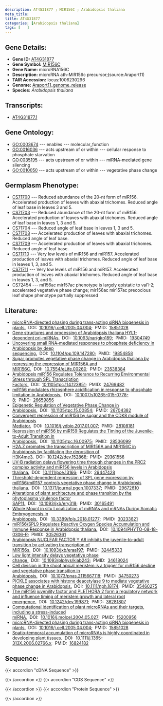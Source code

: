 ```yaml
---
description: AT4G31877 ; MIR156C ; Arabidopsis thaliana
meta_title:
title: AT4G31877
categories: [Arabidopsis thaliana]
tags: [   ]
---
```


## Gene Details:
- **Gene ID:** [AT4G31877](https://www.arabidopsis.org/locus?name=AT4G31877)
- **Gene Symbol:** <u>MIR156C</u>
- **Gene Name:** microRNA156C
- **Description:**   microRNA ath-MIR156c precursor;(source:Araport11)
- **TAIR Accession:** locus:1006230296
- **Genome:** [Araport11_genome_release](https://www.arabidopsis.org/download/list?dir=Genes%2FAraport11_genome_release)
- **Species:** *Arabidopsis thaliana*

## Transcripts:
   -  [AT4G31877.1](https://www.arabidopsis.org/gene?name=AT4G31877.1)
## Gene Ontology:
   - [GO:0003674](https://amigo.geneontology.org/amigo/term/GO:0003674)&nbsp;---&nbsp;enables&nbsp;---&nbsp;molecular_function
   - [GO:0016036](https://amigo.geneontology.org/amigo/term/GO:0016036)&nbsp;---&nbsp;acts upstream of or within&nbsp;---&nbsp;cellular response to phosphate starvation
   - [GO:0035195](https://amigo.geneontology.org/amigo/term/GO:0035195)&nbsp;---&nbsp;acts upstream of or within&nbsp;---&nbsp;miRNA-mediated gene silencing
   - [GO:0010050](https://amigo.geneontology.org/amigo/term/GO:0010050)&nbsp;---&nbsp;acts upstream of or within&nbsp;---&nbsp;vegetative phase change
## Germplasm Phenotype:
   - [CS71700]()&nbsp;---&nbsp;Reduced abundance of the 20-nt form of miR156. Accelerated production of leaves with abaxial trichomes. Reduced angle of leaf base in leaves 3 and 5.
   - [CS71703]()&nbsp;---&nbsp;Reduced abundance of the 20-nt form of miR156. Accelerated production of leaves with abaxial trichomes. Reduced angle of leaf base in leaves 1, 3 and 5.
   - [CS71704]()&nbsp;---&nbsp;Reduced angle of leaf base in leaves 1, 3 and 5.
   - [CS71708]()&nbsp;---&nbsp;Accelerated production of leaves with abaxial trichomes. Reduced angle of leaf base.
   - [CS71709]()&nbsp;---&nbsp;Accelerated production of leaves with abaxial trichomes. Reduced angle of leaf base.
   - [CS71710]()&nbsp;---&nbsp;Very low levels of miR156 and miR157. Accelerated production of leaves with abaxial trichomes. Reduced angle of leaf base in leaves 1, 3, and 5.
   - [CS71711]()&nbsp;---&nbsp;Very low levels of miR156 and miR157. Accelerated production of leaves with abaxial trichomes. Reduced angle of leaf base in leaves 1, 3, and 5.
   - [CS72454]()&nbsp;---&nbsp;mi156ac mir157ac phenotype is largely epistatic to val1-2; accelerated vegetative phase change; mir156ac mir157ac precocious leaf shape phenotype partially suppressed
## Literature:
   - [microRNA-directed phasing during trans-acting siRNA biogenesis in plants.](https://www.doi.org/10.1016/j.cell.2005.04.004)&nbsp;&nbsp;DOI:&nbsp;&nbsp;[10.1016/j.cell.2005.04.004](https://www.doi.org/10.1016/j.cell.2005.04.004);&nbsp;&nbsp;PMID:&nbsp;&nbsp;[15851028](https://pubmed.ncbi.nlm.nih.gov/15851028/)
   - [Gene structures and processing of Arabidopsis thaliana HYL1-dependent pri-miRNAs.](https://www.doi.org/10.1093/nar/gkp189)&nbsp;&nbsp;DOI:&nbsp;&nbsp;[10.1093/nar/gkp189](https://www.doi.org/10.1093/nar/gkp189);&nbsp;&nbsp;PMID:&nbsp;&nbsp;[19304749](https://pubmed.ncbi.nlm.nih.gov/19304749/)
   - [Uncovering small RNA-mediated responses to phosphate deficiency in Arabidopsis by  deep sequencing.](https://www.doi.org/10.1104/pp.109.147280)&nbsp;&nbsp;DOI:&nbsp;&nbsp;[10.1104/pp.109.147280](https://www.doi.org/10.1104/pp.109.147280);&nbsp;&nbsp;PMID:&nbsp;&nbsp;[19854858](https://pubmed.ncbi.nlm.nih.gov/19854858/)
   - [Sugar promotes vegetative phase change in Arabidopsis thaliana by repressing the  expression of MIR156A and MIR156C.](https://www.doi.org/10.7554/eLife.00260)&nbsp;&nbsp;DOI:&nbsp;&nbsp;[10.7554/eLife.00260](https://www.doi.org/10.7554/eLife.00260);&nbsp;&nbsp;PMID:&nbsp;&nbsp;[23538384](https://pubmed.ncbi.nlm.nih.gov/23538384/)
   - [Arabidopsis miR156 Regulates Tolerance to Recurring Environmental Stress through  SPL Transcription Factors.](https://www.doi.org/10.1105/tpc.114.123851)&nbsp;&nbsp;DOI:&nbsp;&nbsp;[10.1105/tpc.114.123851](https://www.doi.org/10.1105/tpc.114.123851);&nbsp;&nbsp;PMID:&nbsp;&nbsp;[24769482](https://pubmed.ncbi.nlm.nih.gov/24769482/)
   - [miR156 modulates rhizosphere acidification in response to phosphate limitation in  Arabidopsis.](https://www.doi.org/10.1007/s10265-015-0778-8)&nbsp;&nbsp;DOI:&nbsp;&nbsp;[10.1007/s10265-015-0778-8](https://www.doi.org/10.1007/s10265-015-0778-8);&nbsp;&nbsp;PMID:&nbsp;&nbsp;[26659856](https://pubmed.ncbi.nlm.nih.gov/26659856/)
   - [Epigenetic Regulation of Vegetative Phase Change in Arabidopsis.](https://www.doi.org/10.1105/tpc.15.00854)&nbsp;&nbsp;DOI:&nbsp;&nbsp;[10.1105/tpc.15.00854](https://www.doi.org/10.1105/tpc.15.00854);&nbsp;&nbsp;PMID:&nbsp;&nbsp;[26704382](https://pubmed.ncbi.nlm.nih.gov/26704382/)
   - [Convergent repression of miR156 by sugar and the CDK8 module of Arabidopsis  Mediator.](https://www.doi.org/10.1016/j.ydbio.2017.01.007)&nbsp;&nbsp;DOI:&nbsp;&nbsp;[10.1016/j.ydbio.2017.01.007](https://www.doi.org/10.1016/j.ydbio.2017.01.007);&nbsp;&nbsp;PMID:&nbsp;&nbsp;[28108181](https://pubmed.ncbi.nlm.nih.gov/28108181/)
   - [Repression of miR156 by miR159 Regulates the Timing of the Juvenile-to-Adult  Transition in Arabidopsis.](https://www.doi.org/10.1105/tpc.16.00975)&nbsp;&nbsp;DOI:&nbsp;&nbsp;[10.1105/tpc.16.00975](https://www.doi.org/10.1105/tpc.16.00975);&nbsp;&nbsp;PMID:&nbsp;&nbsp;[28536099](https://pubmed.ncbi.nlm.nih.gov/28536099/)
   - [H2A.Z promotes the transcription of MIR156A and MIR156C in Arabidopsis by  facilitating the deposition of H3K4me3.](https://www.doi.org/10.1242/dev.152868)&nbsp;&nbsp;DOI:&nbsp;&nbsp;[10.1242/dev.152868](https://www.doi.org/10.1242/dev.152868);&nbsp;&nbsp;PMID:&nbsp;&nbsp;[29361556](https://pubmed.ncbi.nlm.nih.gov/29361556/)
   - [UV-B radiation delays flowering time through changes in the PRC2 complex activity  and miR156 levels in Arabidopsis thaliana.](https://www.doi.org/10.1111/pce.13166)&nbsp;&nbsp;DOI:&nbsp;&nbsp;[10.1111/pce.13166](https://www.doi.org/10.1111/pce.13166);&nbsp;&nbsp;PMID:&nbsp;&nbsp;[29447428](https://pubmed.ncbi.nlm.nih.gov/29447428/)
   - [Threshold-dependent repression of SPL gene expression by miR156/miR157 controls  vegetative phase change in Arabidopsis thaliana.](https://www.doi.org/10.1371/journal.pgen.1007337)&nbsp;&nbsp;DOI:&nbsp;&nbsp;[10.1371/journal.pgen.1007337](https://www.doi.org/10.1371/journal.pgen.1007337);&nbsp;&nbsp;PMID:&nbsp;&nbsp;[29672610](https://pubmed.ncbi.nlm.nih.gov/29672610/)
   - [Alterations of plant architecture and phase transition by the phytoplasma  virulence factor SAP11.](https://www.doi.org/10.1093/jxb/ery318)&nbsp;&nbsp;DOI:&nbsp;&nbsp;[10.1093/jxb/ery318](https://www.doi.org/10.1093/jxb/ery318);&nbsp;&nbsp;PMID:&nbsp;&nbsp;[30165491](https://pubmed.ncbi.nlm.nih.gov/30165491/)
   - [Whole Mount in situ Localization of miRNAs and mRNAs During Somatic Embryogenesis  in Arabidopsis.](https://www.doi.org/10.3389/fpls.2018.01277)&nbsp;&nbsp;DOI:&nbsp;&nbsp;[10.3389/fpls.2018.01277](https://www.doi.org/10.3389/fpls.2018.01277);&nbsp;&nbsp;PMID:&nbsp;&nbsp;[30233621](https://pubmed.ncbi.nlm.nih.gov/30233621/)
   - [miR156/SPL9 Regulates Reactive Oxygen Species Accumulation and Immune Response in  Arabidopsis thaliana.](https://www.doi.org/10.1094/PHYTO-08-18-0306-R)&nbsp;&nbsp;DOI:&nbsp;&nbsp;[10.1094/PHYTO-08-18-0306-R](https://www.doi.org/10.1094/PHYTO-08-18-0306-R);&nbsp;&nbsp;PMID:&nbsp;&nbsp;[30526361](https://pubmed.ncbi.nlm.nih.gov/30526361/)
   - [Arabidopsis NUCLEAR FACTOR Y A8 inhibits the juvenile-to-adult transition by  activating transcription of MIR156s.](https://www.doi.org/10.1093/jxb/eraa197)&nbsp;&nbsp;DOI:&nbsp;&nbsp;[10.1093/jxb/eraa197](https://www.doi.org/10.1093/jxb/eraa197);&nbsp;&nbsp;PMID:&nbsp;&nbsp;[32445333](https://pubmed.ncbi.nlm.nih.gov/32445333/)
   - [Low light intensity delays vegetative phase change.](https://www.doi.org/10.1093/plphys/kiab243)&nbsp;&nbsp;DOI:&nbsp;&nbsp;[10.1093/plphys/kiab243](https://www.doi.org/10.1093/plphys/kiab243);&nbsp;&nbsp;PMID:&nbsp;&nbsp;[34618024](https://pubmed.ncbi.nlm.nih.gov/34618024/)
   - [Cell division in the shoot apical meristem is a trigger for miR156 decline and  vegetative phase transition in Arabidopsis.](https://www.doi.org/10.1073/pnas.2115667118)&nbsp;&nbsp;DOI:&nbsp;&nbsp;[10.1073/pnas.2115667118](https://www.doi.org/10.1073/pnas.2115667118);&nbsp;&nbsp;PMID:&nbsp;&nbsp;[34750273](https://pubmed.ncbi.nlm.nih.gov/34750273/)
   - [PICKLE associates with histone deacetylase 9 to mediate vegetative phase change  in Arabidopsis.](https://www.doi.org/10.1111/nph.18174)&nbsp;&nbsp;DOI:&nbsp;&nbsp;[10.1111/nph.18174](https://www.doi.org/10.1111/nph.18174);&nbsp;&nbsp;PMID:&nbsp;&nbsp;[35460275](https://pubmed.ncbi.nlm.nih.gov/35460275/)
   - [The miR156 juvenility factor and PLETHORA 2 form a regulatory network and  influence timing of meristem growth and lateral root emergence.](https://www.doi.org/10.1242/dev.199871)&nbsp;&nbsp;DOI:&nbsp;&nbsp;[10.1242/dev.199871](https://www.doi.org/10.1242/dev.199871);&nbsp;&nbsp;PMID:&nbsp;&nbsp;[36281807](https://pubmed.ncbi.nlm.nih.gov/36281807/)
   - [Computational identification of plant microRNAs and their targets, including a  stress-induced miRNA.](https://www.doi.org/10.1016/j.molcel.2004.05.027)&nbsp;&nbsp;DOI:&nbsp;&nbsp;[10.1016/j.molcel.2004.05.027](https://www.doi.org/10.1016/j.molcel.2004.05.027);&nbsp;&nbsp;PMID:&nbsp;&nbsp;[15200956](https://pubmed.ncbi.nlm.nih.gov/15200956/)
   - [microRNA-directed phasing during trans-acting siRNA biogenesis in plants.](https://www.doi.org/10.1016/j.cell.2005.04.004)&nbsp;&nbsp;DOI:&nbsp;&nbsp;[10.1016/j.cell.2005.04.004](https://www.doi.org/10.1016/j.cell.2005.04.004);&nbsp;&nbsp;PMID:&nbsp;&nbsp;[15851028](https://pubmed.ncbi.nlm.nih.gov/15851028/)
   - [Spatio-temporal accumulation of microRNAs is highly coordinated in developing  plant tissues.](https://www.doi.org/10.1111/j.1365-313X.2006.02766.x)&nbsp;&nbsp;DOI:&nbsp;&nbsp;[10.1111/j.1365-313X.2006.02766.x](https://www.doi.org/10.1111/j.1365-313X.2006.02766.x);&nbsp;&nbsp;PMID:&nbsp;&nbsp;[16824182](https://pubmed.ncbi.nlm.nih.gov/16824182/)
## Sequence:
{{< accordion "cDNA Sequence" >}}

{{< /accordion >}}
{{< accordion "CDS Sequence" >}}

{{< /accordion >}}
{{< accordion "Protein Sequence" >}}

{{< /accordion >}}
